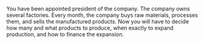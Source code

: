 You have been appointed president of the company. The company owns several factories. Every month, the company buys raw materials, processes them, and sells the manufactured products. Now you will have to decide how many and what products to produce, when exactly to expand production, and how to finance the expansion.